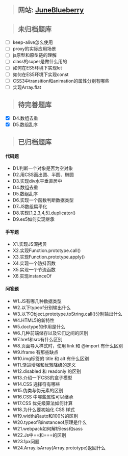 > ## 网站: [JuneBlueberry](https://juneblueberry.github.io/)

> ## 未归档题库

- [ ] keep-alive怎么使用
- [ ] proxy的实际应用场景
- [ ] js原型和原型链的理解
- [ ] class的super是做什么用的
- [ ] 如何在ES5环境下实现let
- [ ] 如何在ES5环境下实现const
- [ ] CSS3中transition和animation的属性分别有哪些
- [ ] 实现Array.flat

> ## 待完善题库

- [X] D4.数组去重
- [X] D5.数组乱序

> ## 已归档题库

#### 代码题

- D1.判断一个对象是否为空对象
- D2.用CSS画出圆、半圆、椭圆
- D3.实现div水平垂直居中
- D4.数组去重
- D5.数组乱序
- D6.实现一个函数判断数据类型
- D7.JS数组扁平化
- D8.实现[1,2,3,4,5].duplicator()
- D9.es5如何实现继承

#### 手写题

- X1.实现JS深拷贝
- X2.实现Function.prototype.call()
- X3.实现Function.prototype.apply()
- X4.实现一个防抖函数
- X5.实现一个节流函数
- X6.实现instanceOf

#### 问答题

- W1.JS有哪几种数据类型
- W2.以下typeof分别输出什么
- W3.以下Object.prototype.toString.call()分别输出什么
- W4.HTML5的新特性
- W5.doctype的作用是什么
- W6.几种前端储存以及它们之间的区别
- W7.href和src有什么区别
- W8.页面导入样式时，使用 link 和 @import 有什么区别
- W9.iframe 有那些缺点
- W10.img标签的 title 和 alt 有什么区别
- W11.渐进增强和优雅降级的定义
- W12.disabled 和 readonly 的区别
- W13.介绍一下CSS的盒子模型
- W14.CSS 选择符有哪些
- W15.伪类与伪元素的区别
- W16.CSS 中哪些属性可以继承
- W17.CSS 优先级算法如何计算
- W18.为什么要初始化 CSS 样式
- W19.width的auto和100%的区别
- W20.typeof和instanceof原理是什么
- W21.webpack如何解析less和sass
- W22.Js中==和===的区别
- W23.1px问题
- W24.Array.isArray(Array.prototype)返回什么